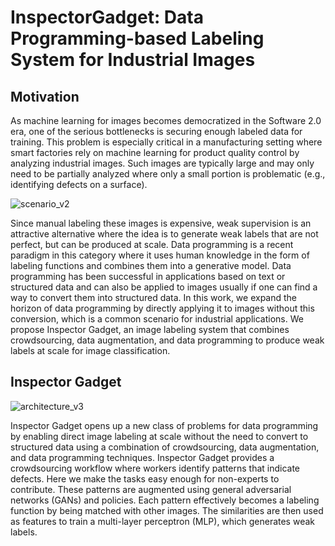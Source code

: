 # InspectorGadget: Data Programming-based Labeling System for Industrial Images

## Motivation
As machine learning for images becomes democratized in the Software 2.0 era, one of the serious bottlenecks is securing enough labeled data for training. This problem is especially critical in a manufacturing setting where smart factories rely on machine learning for product quality control by analyzing industrial images. Such images are typically large and may only need to be partially analyzed where only a small portion is problematic (e.g., identifying defects on a surface). 

![scenario_v2](https://user-images.githubusercontent.com/62869983/78424577-8f109280-76a9-11ea-9497-62249c9a02f7.png)

Since manual labeling these images is expensive, weak supervision is an attractive alternative where the idea is to generate weak labels that are not perfect, but can be produced at scale. Data programming is a recent paradigm in this category where it uses human knowledge in the form of labeling functions and combines them into a generative model. Data programming has been successful in applications based on text or structured data and can also be applied to images usually if one can find a way to convert them into structured data. In this work, we expand the horizon of data programming by directly applying it to images without this conversion, which is a common scenario for industrial applications. We propose Inspector Gadget, an image labeling system that combines crowdsourcing, data augmentation, and data programming to produce weak labels at scale for image classification.

## Inspector Gadget

![architecture_v3](https://user-images.githubusercontent.com/62869983/78424606-b6fff600-76a9-11ea-8621-34503b0a50dd.png)

Inspector Gadget opens up a new class of problems for data programming by enabling direct image labeling at scale without the need to convert to structured data using a combination of crowdsourcing, data augmentation, and data programming techniques. Inspector Gadget provides a crowdsourcing workflow where workers identify patterns that indicate defects. Here we make the tasks easy enough for non-experts to contribute. These patterns are augmented using general adversarial networks (GANs) and policies. Each pattern effectively becomes a labeling function by being matched with other images. The similarities are then used as features to train a multi-layer perceptron (MLP), which generates weak labels.



